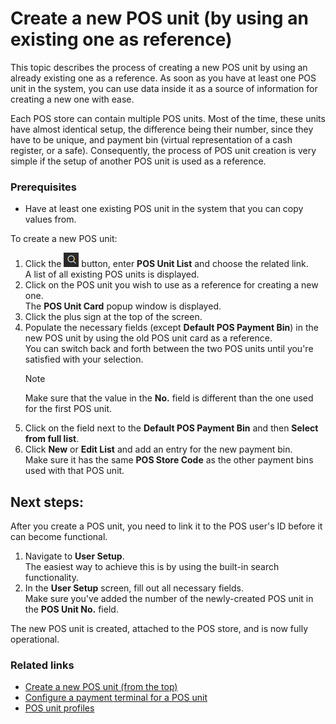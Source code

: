 # Create a new POS unit (by using an existing one as reference)

This topic describes the process of creating a new POS unit by using an already existing one as a reference. As soon as you have at least one POS unit in the system, you can use data inside it as a source of information for creating a new one with ease. 

Each POS store can contain multiple POS units. Most of the time, these units have almost identical setup, the difference being their number, since they have to be unique, and payment bin (virtual representation of a cash register, or a safe). Consequently, the process of POS unit creation is very simple if the setup of another POS unit is used as a reference. 

### Prerequisites

 - Have at least one existing POS unit in the system that you can copy values from.

 
To create a new POS unit:

1. Click the ![Lightbulb that opens the Tell Me feature](../../../images/Icons/Lightbulb_icon.png "Tell Me what you want to do") button, enter **POS Unit List** and choose the related link.     
   A list of all existing POS units is displayed.  
2. Click on the POS unit you wish to use as a reference for creating a new one.  
   The **POS Unit Card** popup window is displayed.
3. Click the plus sign at the top of the screen.
4. Populate the necessary fields (except **Default POS Payment Bin**) in the new POS unit by using the old POS unit card as a reference.  
   You can switch back and forth between the two POS units until you're satisfied with your selection.
   > [!NOTE]
   > Make sure that the value in the **No.** field is different than the one used for the first POS unit.
5. Click on the field next to the **Default POS Payment Bin** and then **Select from full list**.  
6. Click **New** or **Edit List** and add an entry for the new payment bin.  
   Make sure it has the same **POS Store Code** as the other payment bins used with that POS unit.  

## Next steps:

After you create a POS unit, you need to link it to the POS user's ID before it can become functional.

1. Navigate to **User Setup**.   
   The easiest way to achieve this is by using the built-in search functionality.
2. In the **User Setup** screen, fill out all necessary fields.  
   Make sure you've added the number of the newly-created POS unit in the **POS Unit No.** field.

The new POS unit is created, attached to the POS store, and is now fully operational.

### Related links

- [Create a new POS unit (from the top)](../../../../public/404.md)
- [Configure a payment terminal for a POS unit](../../../../public/404.md)
- [POS unit profiles](../../../../public/404.md)









  